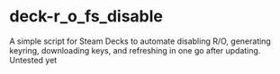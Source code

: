 # deck-r_o_fs_disable
A simple script for Steam Decks to automate disabling R/O, generating keyring, downloading keys, and refreshing in one go after updating. Untested yet
